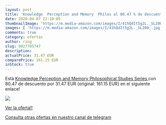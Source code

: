 ```yaml
---
layout: post
title: 'Knowledge  Perception and Memory  Philos al 80.47 % de descuento'
date: 2020-04-07 22:10:05
thumbnailImage: 'https://m.media-amazon.com/images/I/41hQdIt5g2L._SL200_.jpg'
images: [ 'https://m.media-amazon.com/images/I/41hQdIt5g2L._SL200_.jpg' ]
comments: true
category: ofertas
author: ring
slug: 9027705747
description:
actualPrice: 31.47 EUR
comparePrice: 161.15 EUR
inStock: true
---
```


Está [Knowledge  Perception and Memory  Philosophical Studies Series ](https://www.amazon.com/dp/9027705747/?tag=redken08-20) con 80.47 de descuento por 31.47 EUR (original: 161.15 EUR) en el siguiente enlace!

[![](https://m.media-amazon.com/images/I/41hQdIt5g2L._SL200_.jpg)](https://www.amazon.com/dp/9027705747/?tag=redken08-20)

[Ver la oferta!!](https://www.amazon.com/dp/9027705747/?tag=redken08-20)

[Consulta otras ofertas en nuestro canal de telegram](https://t.me/s/ofertas25)

